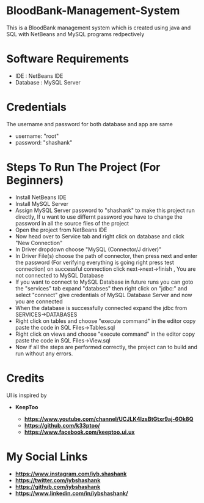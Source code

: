 # BloodBank-Management-System
This is a BloodBank management system which is created using java and SQL with NetBeans and MySQL programs redpectively
# Software Requirements

- IDE : NetBeans IDE
- Database : MySQL Server
# Credentials

The username and password for both database and app are same 
- username: "root"
- password: "shashank"

# Steps To Run The Project (For Beginners)

- Install NetBeans IDE
- Install MySQL Server
- Assign MySQL Server password to "shashank" to make this project run directly, If u want to use differnt password you have to change the     password in all the source files of the project
- Open the project from NetBeans IDE
- Now head over to Service tab and right click on database and click "New Connection"
- In Driver dropdown choose "MySQL (Connector/J driver)"
- In Driver File(s) choose the path of connector, then press next and enter the password (For verifying everything is going right press test connection) on successful connection click next->next->finish , You are not connected to MySQL Database
- If you want to connect to MySQL Database in future runs you can goto the "services" tab expand "databses" then right click on "jdbc:<connector url>" and select "connect" give credentials of MySQL Database Server and now you are connected
- When the database is successfully connected expand the jdbc from SERVICES->DATABASES
- Right click on tables and choose "execute command" in the editor copy paste the code in SQL Files->Tables.sql
- Right click on views and choose "execute command" in the editor copy paste the code in SQL Files->View.sql
- Now if all the steps are performed correctly, the project can to build and run without any errors.

# Credits

UI is inspired by
- <b> KeepToo </n>
  - https://www.youtube.com/channel/UCJLK4lzsBtGtxr9aj-6Ok8Q
  - https://github.com/k33ptoo/
  - https://www.facebook.com/keeptoo.ui.ux
  
  
# My Social Links

- https://www.instagram.com/iyb.shashank
- https://twitter.com/iybshashank 
- https://github.com/iybshashank
- https://www.linkedin.com/in/iybshashank/
  
